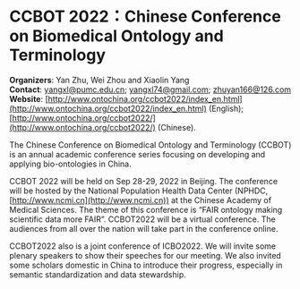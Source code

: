 # CCBOT 2022：Chinese Conference on Biomedical Ontology and Terminology

**Organizers**: Yan Zhu, Wei Zhou and Xiaolin Yang   
**Contact**: yangxl@pumc.edu.cn; yangxl74@gmail.com; zhuyan166@126.com    
**Website**: [http://www.ontochina.org/ccbot2022/index_en.html](http://www.ontochina.org/ccbot2022/index_en.html) (English); [http://www.ontochina.org/ccbot2022/](http://www.ontochina.org/ccbot2022/) (Chinese).    

The Chinese Conference on Biomedical Ontology and Terminology (CCBOT) is an annual academic conference series focusing on developing and applying bio-ontologies in China. 

CCBOT 2022 will be held on Sep 28-29, 2022 in Beijing. The conference will be hosted by the National Population Health Data Center (NPHDC, [http://www.ncmi.cn](http://www.ncmi.cn)) at the Chinese Academy of Medical Sciences. The theme of this conference is “FAIR ontology making scientific data more FAIR”. CCBOT2022 will be a virtual conference. The audiences from all over the nation will take part in the conference online. 

CCBOT2022 also is a joint conference of ICBO2022. We will invite some plenary speakers to show their speeches for our meeting. We also invited some scholars domestic in China to introduce their progress, especially in semantic standardization and data stewardship.  

